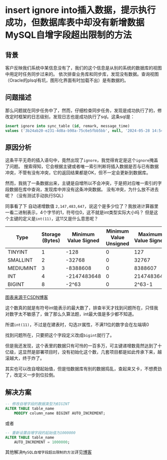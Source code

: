 # insert ignore into插入数据，提示执行成功，但数据库表中却没有新增数据 MySQL自增字段超出限制的方法

## 背景

客户反映我们系统中某信息没有了，我们的这个信息是从别的系统的数据库的视图中用定时任务同步过来的。
依次排查业务库和同步库，发现没有数据。查询视图（Oracle的plsql有坑，图形化界面有时加载不出）是有数据的。

## 问题描述

那么问题就在同步任务中了，然而，仔细检查同步任务，发现是成功执行了的，修改定时框架的日志级别，发现日志也是成功执行了sql。这条sql是：

```sql
insert ignore into sync_table (id, remark, message_time)
values ('3b24ab20-e231-4d8a-b98a-75c6e5fbb5bb', null, '2024-05-28 14:54:02')
```

## 原因分析

这条平平无奇的插入语句中，竟然出现了`ignore`，我觉得肯定是这个`ignore`掩盖了问题。
搜索得知，它会根据主键或者唯一索引判断将插入数据是否与已有数据冲突，不管有没有冲突，它的返回结果都是OK，但不一定会更新到数据库。

然而，我挑了一条数据出来，主键是自增所以不会冲突，于是把对应唯一索引的字段数据在库中查询，发现库中并没有这条冲突数据。
没有冲突，为什么放不进去呢？（没有测试手动执行SQL）

同事看了下 自动递增数值 `2,147,483,647`，说这个是多少位了？我放进计算器里一看二进制表示，4个字节的1，符号位0，这不就是int类型实际大小吗？
但是这个主键的定义是`int(11)`，这11又是什么意思呢？

| Type      | Storage (Bytes) | Minimum Value Signed | Minimum Value Unsigned | Maximum Value Signed | Maximum Value Unsigned |
|-----------|-----------------|----------------------|------------------------|----------------------|------------------------|
| TINYINT   | 1               | -128                 | 0                      | 127                  | 255                    |
| SMALLINT  | 2               | -32768               | 0                      | 32767                | 65535                  |
| MEDIUMINT | 3               | -8388608             | 0                      | 8388607              | 16777215               |
| INT       | 4               | -2147483648          | 0                      | 2147483647           | 4294967295             |
| BIGINT    | 8               | -2^63                | 0                      | 2^63-1               | 2^64-1                 |

[图表来源于CSDN博客](https://blog.csdn.net/qq_29039705/article/details/80403592)

这个数真的就是有符号int能表示的最大数了，排查半天才找到问题所在，只怪我对数字太不敏感了，做了那么久算法题，int最大值是多少都不知道。

所谓`int(11)`，不过是在建表时，勾选`ZF`属性，不满11位的数字会在左端填0

找到问题所在，只要把这个字段定义改成`bigint`就行了。

但是我还发现，这个表里的数据只有可怜的一百多万，可主键递增数竟然达到了十亿级，这显然是部署项目时，没有初始化这个数，几套项目都是如此传承下来，越滚越大，终于炸了。

其实也可以改自增起始值，但是怕数据库有别的数据捣乱，查起来又卡，不想费劲了，改定义一步到位拉倒。

## 解决方案

```sql
-- 修改自增字段的数据类型为BIGINT
ALTER TABLE table_name
    MODIFY column_name BIGINT AUTO_INCREMENT;
```

或者

```sql
-- 重新设置自增字段的起始值为1000000
ALTER TABLE table_name
    AUTO_INCREMENT = 1000000;
```

其他解决`MySQL自增字段超出限制的方法`详见[博客](https://blog.51cto.com/u_16213457/7256258)
